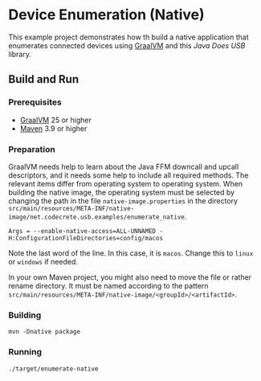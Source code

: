 # Device Enumeration (Native)

This example project demonstrates how th build a native application that
enumerates connected devices using [GraalVM](https://www.graalvm.org/) and
this _Java Does USB_ library.

## Build and Run

### Prerequisites

- [GraalVM](https://www.graalvm.org/) 25 or higher
- [Maven](https://maven.apache.org/) 3.9 or higher


### Preparation

GraalVM needs help to learn about the Java FFM downcall and upcall descriptors,
and it needs some help to include all required methods. The relevant items
differ from operating system to operating system. When building the native image,
the operating system must be selected by changing the path in the file
`native-image.properties` in the directory
`src/main/resources/META-INF/native-image/net.codecrete.usb.examples/enumerate_native`.

```properties
Args = --enable-native-access=ALL-UNNAMED -H:ConfigurationFileDirectories=config/macos
```

Note the last word of the line. In this case, it is `macos`. Change this to
`linux` or `windows` if needed.

In your own Maven project, you might also need to move the file or rather rename
directory. It must be named according to the pattern
`src/main/resources/META-INF/native-image/<groupId>/<artifactId>`.


### Building

```shell
mvn -Dnative package
```


### Running

```shell
./target/enumerate-native
```
